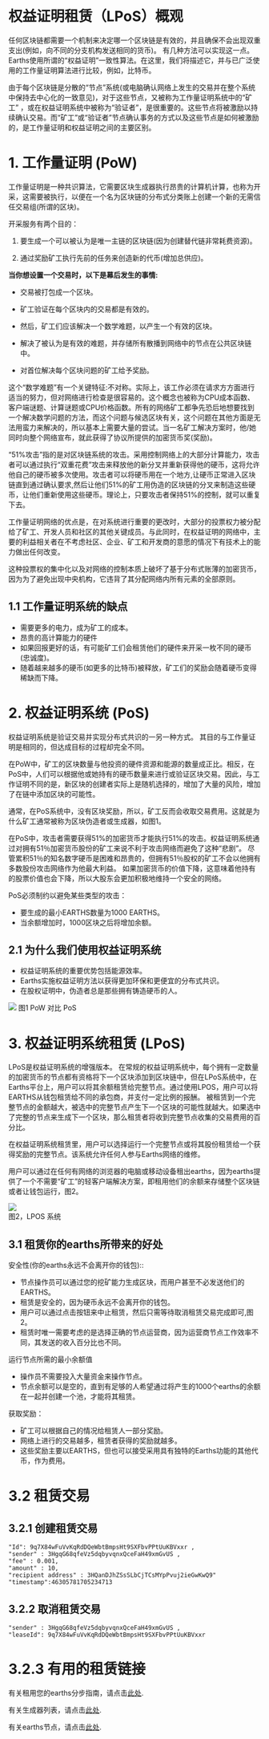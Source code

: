 # 权益证明租赁（LPoS）概观

任何区块链都需要一个机制来决定哪一个区块链是有效的，并且确保不会出现双重支出\(例如，向不同的分支机构发送相同的货币\)。 有几种方法可以实现这一点。
Earths使用所谓的“权益证明”一致性算法。在这里，我们将描述它，并与已广泛使用的工作量证明算法进行比较，例如，比特币。

由于每个区块链是分散的“节点”系统\(或电脑确认网络上发生的交易并在整个系统中保持去中心化的一致意见\)，对于这些节点，又被称为工作量证明系统中的“矿工” ，或在权益证明系统中被称为“验证者”，是很重要的。这些节点将被激励以持续确认交易。而“矿工”或“验证者”节点确认事务的方式以及这些节点是如何被激励的，是工作量证明和权益证明之间的主要区别。

# 1. 工作量证明 \(PoW\) 

工作量证明是一种共识算法，它需要区块生成器执行昂贵的计算机计算，也称为开采，这需要被执行，以便在一个名为区块链的分布式分类账上创建一个新的无需信任交易组\(所谓的区块\)。

开采服务有两个目的：

1. 要生成一个可以被认为是唯一主链的区块链\(因为创建替代链非常耗费资源\)。

2. 通过奖励矿工执行先前的任务来创造新的代币\(增加总供应\)。

**当你想设置一个交易时，以下是幕后发生的事情:**

* 交易被打包成一个区块。

* 矿工验证在每个区块内的交易都是有效的。

* 然后，矿工们应该解决一个数学难题，以产生一个有效的区块。

* 解决了被认为是有效的难题，并存储所有散播到网络中的节点在公共区块链中。

* 对首位解决每个区块问题的矿工给予奖励。

这个“数学难题”有一个关键特征:不对称。实际上，该工作必须在请求方方面进行适当的努力，但对网络进行检查是很容易的。这个概念也被称为CPU成本函数、客户端谜题、计算谜题或CPU价格函数。所有的网络矿工都争先恐后地想要找到一个解决数学问题的方法，而这个问题与候选区块有关，这个问题在其他方面是无法用蛮力来解决的，所以基本上需要大量的尝试。当一名矿工解决方案时，他/她同时向整个网络宣布，就此获得了协议所提供的加密货币奖\(奖励\)。

“51%攻击”指的是对区块链系统的攻击。采用控制网络上的大部分计算能力，攻击者可以通过执行“双重花费”攻击来释放他的新分叉并重新获得他的硬币，这将允许他自己的硬币被多次使用。攻击者可以将硬币用在一个地方,让硬币正常进入区块链直到通过确认要求,然后让他们51%的矿工用伪造的区块链的分叉来制造这些硬币，让他们重新使用这些硬币。理论上，只要攻击者保持51%的控制，就可以重复下去。

工作量证明网络的优点是，在对系统进行重要的更改时，大部分的投票权力被分配给了矿工、开发人员和社区的其他关键成员。与此同时，在权益证明的网络中，主要的利益相关者在不考虑社区、企业、矿工和开发商的意愿的情况下有技术上的能力做出任何改变。

这种投票权的集中化以及对网络的控制本质上破坏了基于分布式账薄的加密货币，因为为了避免出现中央机构，它违背了其分配网络内所有元素的全部原则。

## 1.1 工作量证明系统的缺点 

* 需要更多的电力，成为矿工的成本。
* 昂贵的高计算能力的硬件
* 如果回报更好的话，有可能矿工们会租赁他们的硬件来开采一枚不同的硬币\(忠诚度\)。
* 随着越来越多的硬币\(如更多的比特币\)被释放，矿工们的奖励会随着硬币变得稀缺而下降。

# 2. 权益证明系统 \(PoS\) 

权益证明系统是验证交易并实现分布式共识的一另一种方式。 其目的与工作量证明是相同的，但达成目标的过程却完全不同。

在PoW中，矿工的区块数量与他投资的硬件资源和能源的数量成正比。相反，在PoS中，人们可以根据他或她持有的硬币数量来进行或验证区块交易。因此，与工作证明不同的是，新区块的创建者实际上是随机选择的，增加了大量的风险，增加了在链中添加区块的可能性。

通常，在PoS系统中，没有区块奖励，所以，矿工反而会收取交易费用。这就是为什么矿工通常被称为区块伪造者或生成器，如图1。

在PoS中，攻击者需要获得51%的加密货币才能执行51%的攻击。权益证明系统通过对拥有51％加密货币股份的矿工来说不利于攻击网络而避免了这种“悲剧”。 尽管累积51％的知名数字硬币是困难和昂贵的，但拥有51％股权的矿工不会以他拥有多数股份攻击网络作为他最大利益。 如果加密货币的价值下降，这意味着他持有的股票价值也会下降，所以大股东会更加积极地维持一个安全的网络。

PoS必须制约以避免某些类型的攻击：

* 要生成的最小EARTHS数量为1000 EARTHS。
* 当余额增加时，1000区块之后将增加余额。

## 2.1 为什么我们使用权益证明系统 

* 权益证明系统的重要优势包括能源效率。
* Earths实施权益证明方法以获得更加环保和更便宜的分布式共识。
* 在股权证明中，伪造者总是那些拥有铸造硬币的人。

![](/_assets/PoW.png) 图1 PoW 对比 PoS

# 3. 权益证明系统租赁 \(LPoS\) 

LPoS是权益证明系统的增强版本。 在常规的权益证明系统中，每个拥有一定数量的加密货币的节点都有资格将下一个区块添加到区块链中，但在LPoS系统中，在Earths平台上，用户可以将其余额租赁给完整节点。通过使用LPOS，用户可以将EARTHS从钱包租赁给不同的承包商，并支付一定比例的报酬。 被租赁到一个完整节点的金额越大，被选中的完整节点产生下一个区块的可能性就越大。如果选中了完整的节点来生成下一个区块，那么租赁者将收到完整节点收集的交易费用的百分比。

在权益证明系统租赁里，用户可以选择运行一个完整节点或将其股份租赁给一个获得奖励的完整节点。该系统允许任何人参与Earths网络的维修。

用户可以通过在任何有网络的浏览器的电脑或移动设备租出earths，因为earths提供了一个不需要“矿工”的轻客户端解决方案，即租用他们的余额来存储整个区块链或者让钱包运行，图2。

![](/_assets/Webp.net-resizeimage-2.jpg)  
图2，LPOS 系统

## 3.1 租赁你的earths所带来的好处 

安全性\(你的earths永远不会离开你的钱包\)::

* 节点操作员可以通过您的挖矿能力生成区块，而用户甚至不必发送他们的EARTHS。
* 租赁是安全的，因为硬币永远不会离开你的钱包。
* 用户可以通过点击按钮来中止租赁，然后只需等待取消租赁交易完成即可,图2。
* 租赁时唯一需要考虑的是选择正确的节点运营商，因为运营商节点工作效率不同，其发送的收入百分比也不同。

运行节点所需的最小余额值

* 操作员不需要投入大量资金来操作节点。
* 节点余额可以是空的，直到有足够的人希望通过将产生的1000个earths的余额在一起并创建一个池，才能将其租赁。

获取奖励：

* 矿工可以根据自己的情况给租赁人一部分奖励。
* 网络上进行的交易越多，租赁者获得的奖励就越多。
* 这些奖励主要以EARTHS，但也可以接受采用具有独特的Earths功能的其他代币，作为费用。

# 3.2 租赁交易 

## 3.2.1 创建租赁交易 

```
"Id": 9q7X84wFuVvKqRdDQeWbtBmpsHt9SXFbvPPtUuKBVxxr ,
"sender" : 3HgqG68qfeVz5dqbyvqnxQceFaH49xmGvUS ,
"fee" : 0.001,
"amount" : 10,
"recipient address" : 3HQanDJhZSsSLbCjTCsMYpPvuj2ieGwKwQ9"
"timestamp":46305781705234713
```

## 3.2.2 取消租赁交易 

```
"sender" : 3HgqG68qfeVz5dqbyvqnxQceFaH49xmGvUS ,
"leaseId": 9q7X84wFuVvKqRdDQeWbtBmpsHt9SXFbvPPtUuKBVxxr
```

# 3.2.3 有用的租赁链接 

有关租用您的earths分步指南，请点击[此处](/earths-client/account-management/earths-leasing.md).

有关生成器列表，请点击[此处](http://dev.pyearths.org/generators/).

有关earths节点，请点击[此处](https://earths.ga/leasing#nodes).
